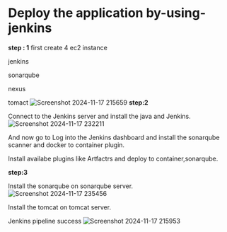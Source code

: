 # Deploy the application by-using-jenkins

**step : 1**
first create  4 ec2 instance

jenkins

sonarqube

nexus

tomact
![Screenshot 2024-11-17 215659](https://github.com/user-attachments/assets/d1c6f419-a0d2-496e-b3f7-f9a136e9aa67)
**step:2**

Connect to the Jenkins server and install the java and Jenkins.
![Screenshot 2024-11-17 232211](https://github.com/user-attachments/assets/18a51b5f-501c-4869-9001-ce329b94c184)


And now go to Log into the Jenkins dashboard and install the sonarqube scanner and docker to container plugin.

Install availabe plugins like Artfactrs and deploy to container,sonarqube.

**step:3**

Install the sonarqube on sonarqube server.
![Screenshot 2024-11-17 235456](https://github.com/user-attachments/assets/8cd35fa5-31b3-471d-a51d-9b3e7cca60f5)

Install the tomcat on tomcat server.

Jenkins pipeline success
![Screenshot 2024-11-17 215953](https://github.com/user-attachments/assets/b2d65d89-4e8b-4812-9bef-d75daf4bf94e)










